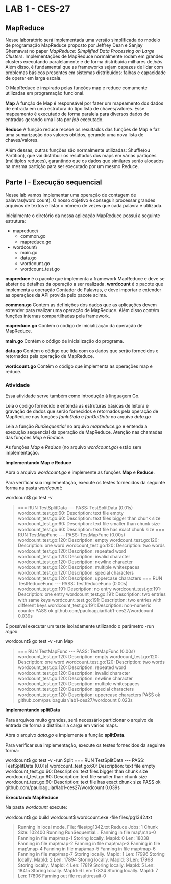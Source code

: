 # LAB 1 - CES-27
## MapReduce

Nesse laboratório será implementada uma versão simplificada do modelo de programação MapReduce proposto por Jeffrey Dean e Sanjay Ghemawat no paper *MapReduce: Simplified Data Processing on Large Clusters*.
Implementações de MapReduce normalmente rodam em grandes clusters executando paralelamente e de forma distribuída milhares de *jobs*. Além disso, é fundamental que as frameworks sejam capazes de lidar com problemas básicos presentes em sistemas distribuídos: falhas e capacidade de operar em larga escala.

O MapReduce é inspirado pelas funções map e reduce comumente utilizadas em programação funcional.

**Map**
A função de Map é responsável por fazer um mapeamento dos dados de entrada em uma estrutura do tipo lista de chaves/valores. Esse mapeamento é executado de forma paralela para diversos dados de entradas gerando uma lista por *job* executado.

**Reduce**
A função reduce recebe os resultados das funções de Map e faz uma sumarização dos valores obtidos, gerando uma nova lista de chaves/valores.

Além dessas, outras funções são normalmente utilizadas: Shuffle(ou Partition), que vai distribuir os resultados dos maps em várias partições (múltiplos reduces), garantindo que os dados que similares serão alocados na mesma partição para ser executado por um mesmo Reduce.

## Parte I - Execução sequencial

Nesse lab vamos implementar uma operação de contagem de palavras(word count). O nosso objetivo é conseguir processar grandes arquivos de textos e listar o número de vezes que cada palavra é utilizada.

Inicialmente o diretório da nossa aplicação MapReduce possui a seguinte estrutura:

* mapreduce\
	* common.go
	* mapreduce.go
* wordcount\
	* main.go
	* data.go
	* wordcount.go
	* wordcount_test.go

**mapreduce** é o pacote que implementa a framework MapReduce e deve se abster de detalhes da operação a ser realizada.
**wordcount** é o pacote que implementa a operação Contador de Palavras, e deve importar e extender as operaçãos da API provida pelo pacote acima.

**common.go**
Contém as definições dos dados que as aplicações devem extender para realizar uma operação de MapReduce. Além disso contém funções internas compartilhadas pela framework.

**mapreduce.go** 
Contém o código de inicialização da operação de MapReduce.

**main.go**
Contém o código de inicialização do programa.

**data.go**
Contém o código que lida com os dados que serão fornecidos e retornados pela operação de MapReduce.

**wordcount.go**
Contém o código que implementa as operações map e reduce.

### Atividade ###
Essa atividade serve também como introdução à linguagem Go.

Leia o código fornecido e entenda as estruturas básicas de leitura e gravação de dados que serão fornecidos e retornados pela operação de MapReduce nas funções *fanInData* e *fanOutData* no arquivo *data.go*

Leia a função *RunSequential* no arquivo *mapreduce.go* e entenda a execução sequencial da operação de MapReduce. Atenção nas chamadas das funções *Map* e *Reduce*.

As funções *Map* e *Reduce* (no arquivo *wordcount.go*) estão sem implementação. 

**Implementando Map e Reduce**

Abra o arquivo *wordcount.go* e implemente as funções **Map** e **Reduce**.

Para verificar sua implementação, execute os testes fornecidos da seguinte forma na pasta *wordcount*:

wordcount$ go test -v
> === RUN   TestSplitData
> --- PASS: TestSplitData (0.01s)
> 	wordcount_test.go:60: Description: text file empty
> 	wordcount_test.go:60: Description: text files bigger than chunk size
> 	wordcount_test.go:60: Description: text file smaller than chunk size
> 	wordcount_test.go:60: Description: text file has exact chunk size
> === RUN   TestMapFunc
> --- PASS: TestMapFunc (0.00s)
> 	wordcount_test.go:120: Description: empty
> 	wordcount_test.go:120: Description: one word
> 	wordcount_test.go:120: Description: two words
> 	wordcount_test.go:120: Description: repeated word
> 	wordcount_test.go:120: Description: invalid character
> 	wordcount_test.go:120: Description: newline character
> 	wordcount_test.go:120: Description: multiple whitespaces
> 	wordcount_test.go:120: Description: special characters
> 	wordcount_test.go:120: Description: uppercase characters
> === RUN   TestReduceFunc
> --- PASS: TestReduceFunc (0.00s)
> 	wordcount_test.go:191: Description: no entry
> 	wordcount_test.go:191: Description: one entry
> 	wordcount_test.go:191: Description: two entries with same keys
> 	wordcount_test.go:191: Description: two entries with different keys
> 	wordcount_test.go:191: Description: non-numeric counter
> PASS
> ok  	github.com/pauloaguiar/lab1-ces27/wordcount	0.039s


É possível executar um teste isoladamente utilizando o parâmetro -run *regex*

wordcount$ go test -v -run Map
> === RUN   TestMapFunc
> --- PASS: TestMapFunc (0.00s)
> 	wordcount_test.go:120: Description: empty
> 	wordcount_test.go:120: Description: one word
> 	wordcount_test.go:120: Description: two words
> 	wordcount_test.go:120: Description: repeated word
> 	wordcount_test.go:120: Description: invalid character
> 	wordcount_test.go:120: Description: newline character
> 	wordcount_test.go:120: Description: multiple whitespaces
> 	wordcount_test.go:120: Description: special characters
> 	wordcount_test.go:120: Description: uppercase characters
> PASS
> ok  	github.com/pauloaguiar/lab1-ces27/wordcount	0.023s


**Implementando splitData**

Para arquivos muito grandes, será necessário particionar o arquivo de entrada de forma a distribuir a carga em vários maps.

Abra o arquivo *data.go* e implemente a função **splitData**.

Para verificar sua implementação, execute os testes fornecidos da seguinte forma:

wordcount$ go test -v -run Split
=== RUN   TestSplitData
--- PASS: TestSplitData (0.01s)
	wordcount_test.go:60: Description: text file empty
	wordcount_test.go:60: Description: text files bigger than chunk size
	wordcount_test.go:60: Description: text file smaller than chunk size
	wordcount_test.go:60: Description: text file has exact chunk size
PASS
ok  	github.com/pauloaguiar/lab1-ces27/wordcount	0.039s

**Executando MapReduce**

Na pasta *wordcount* execute:

wordcount$ go build
wordcount$ wordcount.exe -file files/pg1342.txt
> Running in local mode.
> File: files\pg1342.txt
> Reduce Jobs: 1
> Chunk Size: 102400
> Running RunSequential...
> Fanning in file map\map-0
> Fanning in file map\map-1
> Storing locally.    MapId: 0        Len: 18038
> Fanning in file map\map-2
> Fanning in file map\map-3
> Fanning in file map\map-4
> Fanning in file map\map-5
> Fanning in file map\map-6
> Fanning in file map\map-7
> Storing locally.    MapId: 1        Len: 17996
> Storing locally.    MapId: 2        Len: 17894
> Storing locally.    MapId: 3        Len: 17968
> Storing locally.    MapId: 4        Len: 17819
> Storing locally.    MapId: 5        Len: 18415
> Storing locally.    MapId: 6        Len: 17824
> Storing locally.    MapId: 7        Len: 17806
> Fanning out file result\result-0